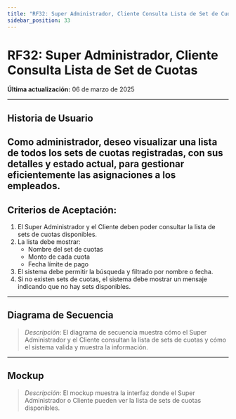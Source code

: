 ```yaml
---
title: "RF32: Super Administrador, Cliente Consulta Lista de Set de Cuotas"  
sidebar_position: 33
---
```


# RF32: Super Administrador, Cliente Consulta Lista de Set de Cuotas  

**Última actualización:** 06 de marzo de 2025  

---

## Historia de Usuario  
Como administrador, deseo visualizar una lista de todos los sets de cuotas registradas, con sus detalles y estado actual, para gestionar eficientemente las asignaciones a los empleados.
---

## **Criterios de Aceptación:**  

1. El Super Administrador y el Cliente deben poder consultar la lista de sets de cuotas disponibles.  
2. La lista debe mostrar:  
   - Nombre del set de cuotas  
   - Monto de cada cuota  
   - Fecha límite de pago  
3. El sistema debe permitir la búsqueda y filtrado por nombre o fecha.  
4. Si no existen sets de cuotas, el sistema debe mostrar un mensaje indicando que no hay sets disponibles.  

---

## **Diagrama de Secuencia**  

> *Descripción*: El diagrama de secuencia muestra cómo el Super Administrador y el Cliente consultan la lista de sets de cuotas y cómo el sistema valida y muestra la información.  

---

## **Mockup**  

> *Descripción*: El mockup muestra la interfaz donde el Super Administrador o Cliente pueden ver la lista de sets de cuotas disponibles.  
